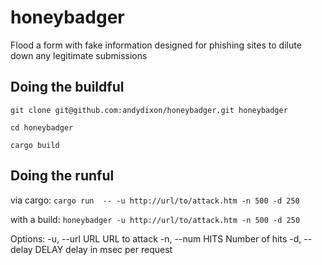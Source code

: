 # honeybadger

Flood a form with fake information designed for phishing sites to dilute down any legitimate submissions

## Doing the buildful

`git clone git@github.com:andydixon/honeybadger.git honeybadger`

`cd honeybadger`

`cargo build`

## Doing the runful

via cargo:
`cargo run  -- -u http://url/to/attack.htm -n 500 -d 250`

with a build:
`honeybadger -u http://url/to/attack.htm -n 500 -d 250`

Options:
    -u, --url URL       URL to attack
    -n, --num HITS      Number of hits
    -d, --delay DELAY   delay in msec per request
